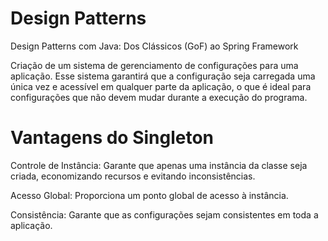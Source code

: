 # Design Patterns

Design Patterns com Java: Dos Clássicos (GoF) ao Spring Framework

Criação de um sistema de gerenciamento de configurações para uma aplicação. 
Esse sistema garantirá que a configuração seja carregada uma única vez e acessível em qualquer parte da aplicação, o que é ideal para configurações que não devem mudar durante a execução do programa.

# Vantagens do Singleton

Controle de Instância: Garante que apenas uma instância da classe seja criada, economizando recursos e evitando inconsistências.

Acesso Global: Proporciona um ponto global de acesso à instância.

Consistência: Garante que as configurações sejam consistentes em toda a aplicação.
